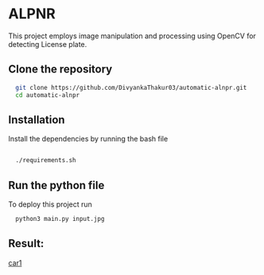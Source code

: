 # ALPNR

This project employs image manipulation and processing using OpenCV for detecting License plate.

## Clone the repository


```bash
  git clone https://github.com/DivyankaThakur03/automatic-alnpr.git
  cd automatic-alnpr
```

## Installation

Install the dependencies by running the bash file

```bash

  ./requirements.sh  
```

## Run the python file

To deploy this project run

```bash
  python3 main.py input.jpg
```    
## Result:

[car1](https://user-images.githubusercontent.com/85764700/163609421-71752890-571d-4429-9d75-8e19e4fb5602.png)
